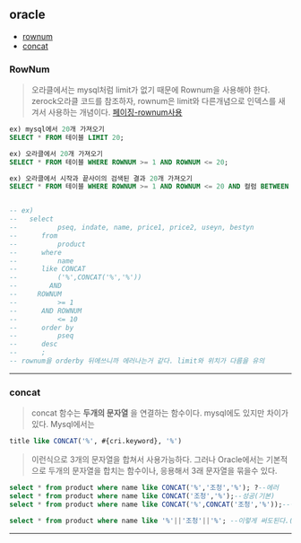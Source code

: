 ## oracle

- [rownum](#rownum)
- [concat](#concat)

### RowNum

> 오라클에서는 mysql처럼 limit가 없기 때문에 Rownum을 사용해야 한다.
> zerock오라클 코드를 참조하자, rownum은 limit와 다른개념으로 인덱스를 새겨서 사용하는 개념이다. [페이징-rownum사용](https://github.com/kofelo123/SourceRepo/blob/master/SourceRepo/Spring/MVC.md#oraclepaging)
```sql
ex) mysql에서 20개 가져오기
SELECT * FROM 테이블 LIMIT 20;

ex) 오라클에서 20개 가져오기
SELECT * FROM 테이블 WHERE ROWNUM >= 1 AND ROWNUM <= 20;

ex) 오라클에서 시작과 끝사이의 검색된 결과 20개 가져오기
SELECT * FROM 테이블 WHERE ROWNUM >= 1 AND ROWNUM <= 20 AND 컬럼 BETWEEN 시작 AND 끝;


-- ex)
--   select
-- 			pseq, indate, name, price1, price2, useyn, bestyn
-- 		from
-- 			product
-- 		where
-- 			name
-- 		like CONCAT
-- 			('%',CONCAT('%','%'))
--        AND
--     ROWNUM
-- 			>= 1
-- 		AND ROWNUM
-- 			<= 10
-- 		order by
-- 			pseq
-- 		desc   
-- 		;
-- rownum을 orderby 뒤에쓰니까 에러나는거 같다. limit와 위치가 다름을 유의
```
---

### concat

> concat 함수는 **두개의 문자열** 을 연결하는 함수이다. mysql에도 있지만 차이가있다.
>Mysql에서는

```SQL
title like CONCAT('%', #{cri.keyword}, '%')
```

>이런식으로 3개의 문자열을 합쳐서 사용가능하다.
>그러나 Oracle에서는 기본적으로 두개의 문자열을 합치는 함수이나, 응용해서 3래 문자열을 묶을수 있다.

```SQL
select * from product where name like CONCAT('%','조청','%'); ?--에러
select * from product where name like CONCAT('조청','%');--성공(기본)
select * from product where name like CONCAT('%',CONCAT('조청','%'));--성공(3개문자열묶기)
```

```SQL
select * from product where name like '%'||'조청'||'%'; --이렇게 써도된다.(mysql에서는 이렇게 쓰면 모든 데이터가 출력되었다.(concat써야할듯))
```
---
